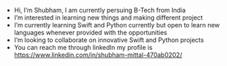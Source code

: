 -  Hi, I’m Shubham, I am currently persuing B-Tech from India
-  I’m interested in learning new things and making different project
-  I’m currently learning Swift and Python currently but open to learn new languages whenever provided with the opportunities
-  I’m looking to collaborate on innovative Swift and Python projects
-  You can reach me through linkedIn my profile is https://www.linkedin.com/in/shubham-mittal-470ab0202/ 
